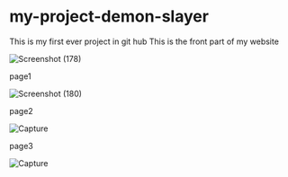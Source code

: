 # my-project-demon-slayer
This is my first ever project  in git hub 
This is the front part of my website

![Screenshot (178)](https://user-images.githubusercontent.com/108394503/176434231-537f4cd4-f010-4201-8225-8cf199734b96.png)

page1


![Screenshot (180)](https://user-images.githubusercontent.com/108394503/176434698-4c71c1e1-03ab-4f34-add0-a2dab512828c.png)

page2


![Capture](https://user-images.githubusercontent.com/108394503/176435201-fbe16287-1494-4feb-ae01-782ceb14ed3d.PNG)

page3


![Capture](https://user-images.githubusercontent.com/108394503/176435396-ebc83f6a-7252-466e-89c3-549ce041a317.PNG)
